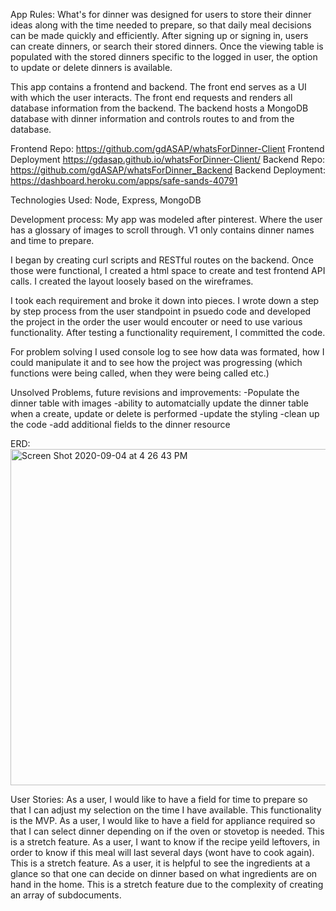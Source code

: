App Rules:
What's for dinner was designed for users to store their dinner ideas along with the time needed
to prepare, so that daily meal decisions can be made quickly and efficiently. After signing up or signing in, users can create dinners, or search their stored dinners. Once the viewing table is populated with the stored dinners specific to the logged in user, the option to update or delete dinners is available.

This app contains a frontend and backend. The front end serves as a UI with which the user
interacts. The front end requests and renders all database information from the backend. The backend hosts a MongoDB database with dinner information and controls routes to and from the database.

Frontend Repo: https://github.com/gdASAP/whatsForDinner-Client
Frontend Deployment https://gdasap.github.io/whatsForDinner-Client/
Backend Repo: https://github.com/gdASAP/whatsForDinner_Backend
Backend Deployment: https://dashboard.heroku.com/apps/safe-sands-40791

Technologies Used:
Node, Express, MongoDB

Development process:
My app was modeled after pinterest. Where the user has a glossary of images to scroll through. V1 only contains dinner names and time to prepare.

I began by creating curl scripts and RESTful routes on the backend. Once those were functional, I created a html space to create and test frontend API calls. I created the layout loosely based on the wireframes.

I took each requirement and broke it down into pieces. I wrote down a step by step process from the user standpoint in psuedo code and developed the project in the order the user would encouter or need to use various functionality. After testing a functionality requirement, I committed the code.

For problem solving I used console log to see how data was formated, how I could manipulate it and to see how the project was progressing (which functions were being called, when they were being called etc.)

Unsolved Problems, future revisions and improvements:
-Populate the dinner table with images
-ability to automatcially update the dinner table when a create, update or delete is performed
-update the styling
-clean up the code
-add additional fields to the dinner resource

ERD:
<img width="538" alt="Screen Shot 2020-09-04 at 4 26 43 PM" src="https://media.git.generalassemb.ly/user/30427/files/7961e480-f867-11ea-8543-848537fb014c">

User Stories:
As a user, I would like to have a field for time to prepare so that I can adjust my selection on the time I have available. This functionality is the MVP.
As a user, I would like to have a field for appliance required so that I can select dinner depending on if the oven or stovetop is needed. This is a stretch feature.
As a user, I want to know if the recipe yeild leftovers, in order to know if this meal will last several days (wont have to cook again). This is a stretch feature.
As a user, it is helpful to see the ingredients at a glance so that one can decide on dinner based on what ingredients are on hand in the home. This is a stretch feature due to the complexity of creating an array of subdocuments.
